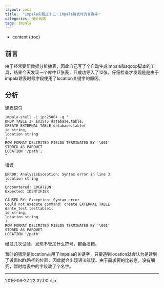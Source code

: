 ```yaml
---
layout: post
title:  "Impala实践之十三：Impala建表时的关键字"
categories: 漫步云端
tags: Impala
---
```


* content
{:toc}

## 前言

由于经常要帮数据分析抽表，因此自己写了个自动生成impala和sqoop脚本的工具，结果今天发现一个库中17张表，只成功导入了12张。仔细检查才发现是是由于impala建表时候字段使用了location关键字的原因。

## 分析

建表语句
```
impala-shell -i ip:25004 -q "
DROP TABLE IF EXISTS database.table;
CREATE EXTERNAL TABLE database.table(
id string,
location string
)
ROW FORMAT DELIMITED FIELDS TERMINATED BY '\001'
STORED AS PARQUET
LOCATION '/path';
"
```

错误
```
ERROR: AnalysisException: Syntax error in line 3:
location string
^
Encountered: LOCATION
Expected: IDENTIFIER

CAUSED BY: Exception: Syntax error
Could not execute command: create EXTERNAL TABLE dante_test.testtable1(
id string,
location string
)
ROW FORMAT DELIMITED FIELDS TERMINATED BY '\001'
STORED AS PARQUET
LOCATION '/path'
```


经过几次试验，发现不管加什么符号，都会报错。

暂时的猜测是location占用了impala的关键字，只要遇到location就会认为是读到了设置hdfs路径的位置，因此就会出现语法错误。由于需求要的比较急，没有细究，暂时给表中的字段改了个名字。

***
2016-06-27 22:32:00 rljp

